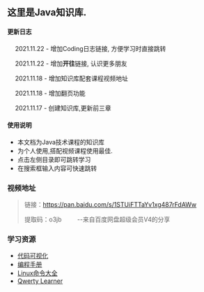 ## 这里是Java知识库.

#### 更新日志

 &emsp; 2021.11.22  -  增加Coding日志链接, 方便学习时直接跳转

 &emsp; 2021.11.22  -  增加**开往**链接, 认识更多朋友

 &emsp; 2021.11.18  -  增加知识库配套课程视频地址

 &emsp; 2021.11.18  -  增加翻页功能

 &emsp; 2021.11.17  -  创建知识库,更新前三章

#### 使用说明

- 本文档为Java技术课程的知识库
- 为个人使用,搭配视频课程使用最佳.
- 点击左侧目录即可跳转学习
- 在搜索框输入内容可快速跳转

### 视频地址

> 链接：https://pan.baidu.com/s/1STUiFTTaYv1xg487rFdAWw
> 
>  提取码：o3jb 
>  &emsp; &emsp;--来自百度网盘超级会员V4的分享

### 学习资源

- [代码可视化](https://pythontutor.com/visualize.html#mode=edit)
- [编程手册](https://devdocs.io/)
- [Linux命令大全](https://man.linuxde.net/)
- [Qwerty Learner](https://qwerty.kaiyi.cool/)